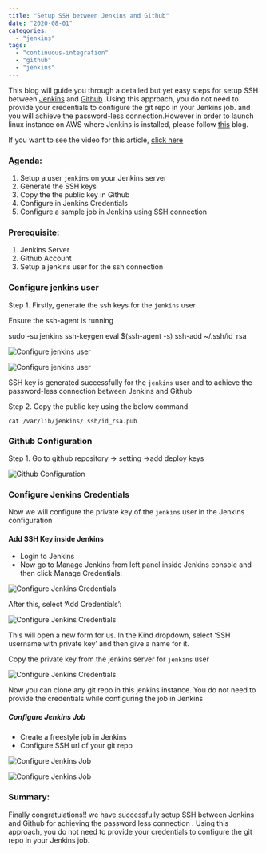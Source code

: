 ```yaml
---
title: "Setup SSH between Jenkins and Github"
date: "2020-08-01"
categories: 
  - "jenkins"
tags: 
  - "continuous-integration"
  - "github"
  - "jenkins"
---
```


This blog will guide you through a detailed but yet easy steps for setup SSH between [Jenkins](https://www.jenkins.io/) and [Github](https://github.com/) .Using this approach, you do not need to provide your credentials to configure the git repo in your Jenkins job. and you will achieve the password-less connection.However in order to launch linux instance on AWS where Jenkins is installed, please follow [this](https://devops4solutions.com/jenkins-installation-on-linux/) blog.

If you want to see the video for this article, [click here](https://youtu.be/DOxw-5QkPbc)

### Agenda:

1. Setup a user `jenkins` on your Jenkins server
2. Generate the SSH keys
3. Copy the the public key in Github
4. Configure in Jenkins Credentials
5. Configure a sample job in Jenkins using SSH connection

### Prerequisite:

1. Jenkins Server
2. Github Account
3. Setup a jenkins user for the ssh connection

### Configure jenkins user

Step 1. Firstly, generate the ssh keys for the `jenkins` user

Ensure the ssh-agent is running

sudo -su jenkins 
ssh-keygen
eval $(ssh-agent \-s)
ssh-add ~/.ssh/id\_rsa

![Configure jenkins user](https://miro.medium.com/max/915/1*x-RkvaypZ5XYgblI7Y2q9A.png)

![Configure jenkins user](https://devops4solutions.com/wp-content/uploads/2020/08/image.png)

SSH key is generated successfully for the `jenkins` user and to achieve the password-less connection between Jenkins and Github

Step 2. Copy the public key using the below command

`cat /var/lib/jenkins/.ssh/id_rsa.pub`

### **Github Configuration**

Step 1. Go to github repository -> setting ->add deploy keys

![Github Configuration](https://miro.medium.com/max/875/1*-EsUzcZ8s2YlFHuEPUamEA.png)

### Configure Jenkins Credentials

Now we will configure the private key of the `jenkins` user in the Jenkins configuration

#### Add SSH Key inside Jenkins

- Login to Jenkins
- Now go to Manage Jenkins from left panel inside Jenkins console and then click Manage Credentials:

![Configure Jenkins Credentials](https://miro.medium.com/max/700/0*iinxSTHOhnkSmbhK.)

After this, select ‘Add Credentials’:

![Configure Jenkins Credentials](https://miro.medium.com/max/700/0*tG1P-PPU34GkYi_u.)

This will open a new form for us. In the Kind dropdown, select ‘SSH username with private key’ and then give a name for it.

Copy the private key from the jenkins server for `jenkins` user

![Configure Jenkins Credentials](https://miro.medium.com/max/1150/1*fxP91pD5DqxKVljhz8JWaw.png)

Now you can clone any git repo in this jenkins instance. You do not need to provide the credentials while configuring the job in Jenkins

##### **Configure Jenkins Job**

- Create a freestyle job in Jenkins
- Configure SSH url of your git repo

![Configure Jenkins Job](https://devops4solutions.com/wp-content/uploads/2020/08/image-2-1024x418.png)

![Configure Jenkins Job](https://devops4solutions.com/wp-content/uploads/2020/08/image-1.png)

### **Summary:**

Finally congratulations!! we have successfully setup SSH between Jenkins and Github for achieving the password less connection . Using this approach, you do not need to provide your credentials to configure the git repo in your Jenkins job.
